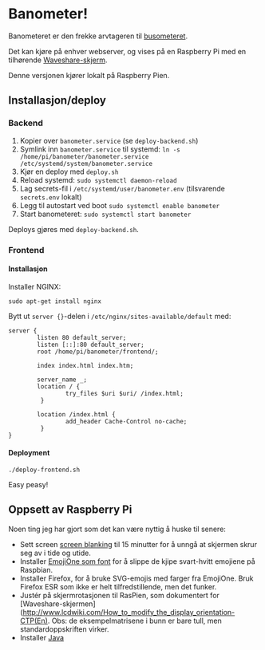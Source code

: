 # Banometer!

Banometeret er den frekke arvtageren til [busometeret](https://github.com/lillesand/busometer).
 
Det kan kjøre på enhver webserver, og vises på en Raspberry Pi med en tilhørende [Waveshare-skjerm](https://www.digitalimpuls.no/pc-komponenter/enkortsdata/arduino/skjerm/waveshare-7-touch-skjerm-pi-stand-800480-for-raspberry-pi-3-2-b-140893-p0000153040).

Denne versjonen kjører lokalt på Raspberry Pien.

## Installasjon/deploy

### Backend

1. Kopier over `banometer.service` (se `deploy-backend.sh`)
2. Symlink inn `banometer.service` til systemd: `ln -s /home/pi/banometer/banometer.service /etc/systemd/system/banometer.service`
3. Kjør en deploy med `deploy.sh`
4. Reload systemd: `sudo systemctl daemon-reload`
5. Lag secrets-fil i `/etc/systemd/user/banometer.env` (tilsvarende `secrets.env` lokalt)
6. Legg til autostart ved boot `sudo systemctl enable banometer` 
7. Start banometeret: `sudo systemctl start banometer`

Deploys gjøres med `deploy-backend.sh`.

### Frontend

#### Installasjon

Installer NGINX:

```
sudo apt-get install nginx
```

Bytt ut `server {}`-delen i `/etc/nginx/sites-available/default` med:

```
server {
        listen 80 default_server;
        listen [::]:80 default_server;
        root /home/pi/banometer/frontend/;

        index index.html index.htm;

        server_name _;
        location / {
                try_files $uri $uri/ /index.html;
         }

        location /index.html {
                add_header Cache-Control no-cache;
         }
}
```

#### Deployment

`./deploy-frontend.sh`

Easy peasy!


## Oppsett av Raspberry Pi
  
Noen ting jeg har gjort som det kan være nyttig å huske til senere:

* Sett screen [screen blanking](https://www.raspberrypi.org/documentation/configuration/screensaver.md) til 15 minutter for å unngå at skjermen skrur seg av i tide og utide.
* Installer [EmojiOne som font](https://github.com/eosrei/emojione-color-font#manual-install-on-any-linux) for å slippe de kjipe svart-hvitt emojiene på Raspbian.
* Installer Firefox, for å bruke SVG-emojis med farger fra EmojiOne. Bruk Firefox ESR som ikke er helt tilfredstillende, men det funker.
* Justér på skjermrotasjonen til RasPien, som dokumentert for [Waveshare-skjermen](http://www.lcdwiki.com/How_to_modify_the_display_orientation-CTP(En). Obs: de eksempelmatrisene i bunn er bare tull, men standardoppskriften virker.
* Installer [Java](https://linuxize.com/post/install-java-on-raspberry-pi/)

